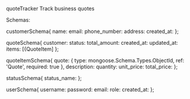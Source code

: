 quoteTracker
Track business quotes

Schemas:

customerSchema{
  name:
  email:
  phone_number:
  address:
  created_at:
};

quoteSchema{
  customer:
  status:
  total_amount:
  created_at:
  updated_at:
  items: [{QuoteItem]
};

quoteItemSchema{
  quote: { type: mongoose.Schema.Types.ObjectId, ref: 'Quote', required: true },
  description:
  quantity:
  unit_price:
  total_price:
};

statusSchema{
  status_name:
};

userSchema{
  username:
  password:
  email:
  role:
  created_at:
};
